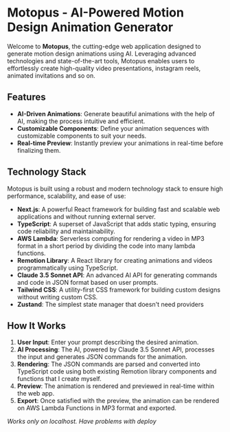 # Motopus - AI-Powered Motion Design Animation Generator

Welcome to **Motopus**, the cutting-edge web application designed to generate motion design animations using AI. Leveraging advanced technologies and state-of-the-art tools, Motopus enables users to effortlessly create high-quality video presentations, instagram reels, animated invitations and so on.

## Features

- **AI-Driven Animations**: Generate beautiful animations with the help of AI, making the process intuitive and efficient.
- **Customizable Components**: Define your animation sequences with customizable components to suit your needs.
- **Real-time Preview**: Instantly preview your animations in real-time before finalizing them.

## Technology Stack

Motopus is built using a robust and modern technology stack to ensure high performance, scalability, and ease of use:

- **Next.js**: A powerful React framework for building fast and scalable web applications and without running external server.
- **TypeScript**: A superset of JavaScript that adds static typing, ensuring code reliability and maintainability.
- **AWS Lambda**: Serverless computing for rendering a video in MP3 format in a short period by dividing the code into many lambda functions.
- **Remotion Library**: A React library for creating animations and videos programmatically using TypeScript.
- **Claude 3.5 Sonnet API**: An advanced AI API for generating commands and code in JSON format based on user prompts.
- **Tailwind CSS**: A utility-first CSS framework for building custom designs without writing custom CSS.
- **Zustand**: The simplest state manager that doesn't need providers

## How It Works

1. **User Input**: Enter your prompt describing the desired animation.
2. **AI Processing**: The AI, powered by Claude 3.5 Sonnet API, processes the input and generates JSON commands for the animation.
3. **Rendering**: The JSON commands are parsed and converted into TypeScript code using both existing Remotion library components and functions that I create myself.
4. **Preview**: The animation is rendered and previewed in real-time within the web app.
5. **Export**: Once satisfied with the preview, the animation can be rendered on AWS Lambda Functions in MP3 format and exported.

*Works only on localhost. Have problems with deploy*
